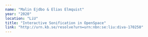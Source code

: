 ```yaml
---
name: "Malin Ejdbo & Elias Elmquist"
year: "2020"
location: "LiU"
title: "Interactive Sonification in OpenSpace"
link: "http://urn.kb.se/resolve?urn=urn:nbn:se:liu:diva-170250"
---
```

